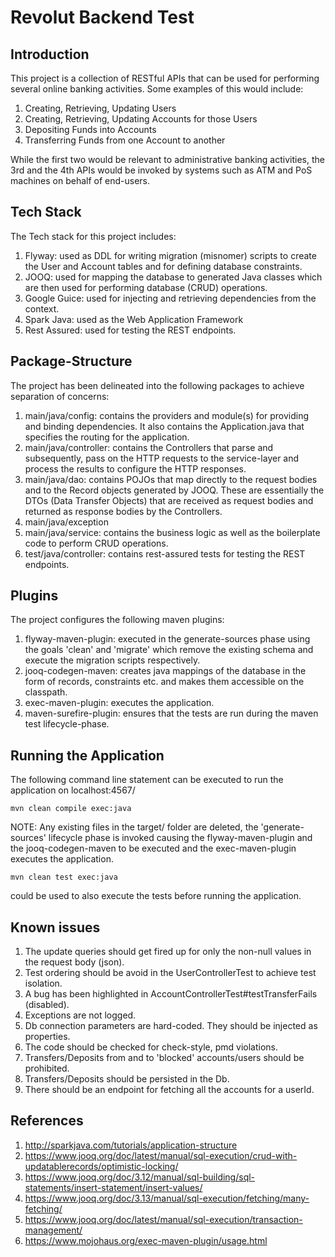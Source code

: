 # Revolut Backend Test

## Introduction

This project is a collection of RESTful APIs that can be used for performing several online banking activities.
Some examples of this would include:
1. Creating, Retrieving, Updating Users
2. Creating, Retrieving, Updating Accounts for those Users
3. Depositing Funds into Accounts
4. Transferring Funds from one Account to another

While the first two would be relevant to administrative banking activities, the 3rd and the 4th APIs would be invoked by
systems such as ATM and PoS machines on behalf of end-users.

## Tech Stack

The Tech stack for this project includes:
1. Flyway: used as DDL for writing migration (misnomer) scripts to create the User and Account tables and for defining database constraints.
2. JOOQ: used for mapping the database to generated Java classes which are then used for performing database (CRUD) operations.
3. Google Guice: used for injecting and retrieving dependencies from the context.
4. Spark Java: used as the Web Application Framework
5. Rest Assured: used for testing the REST endpoints.

## Package-Structure
The project has been delineated into the following packages to achieve separation of concerns:
1. main/java/config: contains the providers and module(s) for providing and binding dependencies. It also contains the
Application.java that specifies the routing for the application.
2. main/java/controller: contains the Controllers that parse and subsequently, pass on the HTTP requests to the service-layer and process the
results to configure the HTTP responses.
3. main/java/dao: contains POJOs that map directly to the request bodies and to the Record objects generated by JOOQ. These are
essentially the DTOs (Data Transfer Objects) that are received as request bodies and returned as response bodies by the
Controllers.
4. main/java/exception
5. main/java/service: contains the business logic as well as the boilerplate code to perform CRUD operations.
6. test/java/controller: contains rest-assured tests for testing the REST endpoints.

## Plugins
The project configures the following maven plugins:
1. flyway-maven-plugin: executed in the generate-sources phase using the goals 'clean' and 'migrate' which remove the 
existing schema and execute the migration scripts respectively.
2. jooq-codegen-maven: creates java mappings of the database in the form of records, constraints etc. 
and makes them accessible on the classpath.
3. exec-maven-plugin: executes the application.
4. maven-surefire-plugin: ensures that the tests are run during the maven test lifecycle-phase.

## Running the Application
The following command line statement can be executed to run the application on localhost:4567/
```
mvn clean compile exec:java
```
NOTE: Any existing files in the target/ folder are deleted, the 'generate-sources' lifecycle phase is invoked causing 
the flyway-maven-plugin and the jooq-codegen-maven to be executed and the exec-maven-plugin executes the application.

```
mvn clean test exec:java
```
could be used to also execute the tests before running the application.

## Known issues
1. The update queries should get fired up for only the non-null values in the request body (json).
2. Test ordering should be avoid in the UserControllerTest to achieve test isolation.
3. A bug has been highlighted in AccountControllerTest#testTransferFails (disabled).
4. Exceptions are not logged.
5. Db connection parameters are hard-coded. They should be injected as properties.
6. The code should be checked for check-style, pmd violations.
7. Transfers/Deposits from and to 'blocked' accounts/users should be prohibited.
8. Transfers/Deposits should be persisted in the Db.
9. There should be an endpoint for fetching all the accounts for a userId.  


## References
1. http://sparkjava.com/tutorials/application-structure
2. https://www.jooq.org/doc/latest/manual/sql-execution/crud-with-updatablerecords/optimistic-locking/
3. https://www.jooq.org/doc/3.12/manual/sql-building/sql-statements/insert-statement/insert-values/
4. https://www.jooq.org/doc/3.13/manual/sql-execution/fetching/many-fetching/
5. https://www.jooq.org/doc/latest/manual/sql-execution/transaction-management/
6. https://www.mojohaus.org/exec-maven-plugin/usage.html




